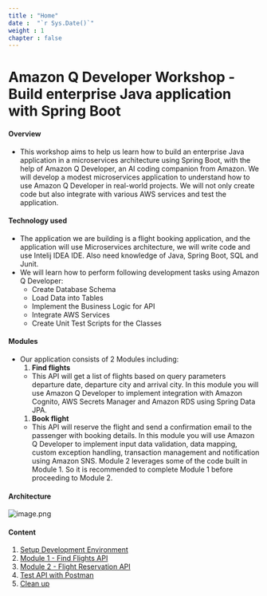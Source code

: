 ```yaml
---
title : "Home"
date :  "`r Sys.Date()`" 
weight : 1 
chapter : false
---
```


# Amazon Q Developer Workshop - Build enterprise Java application with Spring Boot

#### Overview
- This workshop aims to help us learn how to build an enterprise Java application in a microservices architecture using Spring Boot, with the help of Amazon Q Developer, an AI coding companion from Amazon. We will develop a modest microservices application to understand how to use Amazon Q Developer in real-world projects. We will not only create code but also integrate with various AWS services and test the application.

#### Technology used
- The application we are building is a flight booking application, and the application will use Microservices architecture, we will write code and use Intelij IDEA IDE. Also need knowledge of Java, Spring Boot, SQL and Junit.
- We will learn how to perform following development tasks using Amazon Q Developer:
    - Create Database Schema
    - Load Data into Tables
    - Implement the Business Logic for API
    - Integrate AWS Services
    - Create Unit Test Scripts for the Classes
#### Modules

- Our application consists of 2 Modules including:
    1. **Find flights**
    - This API will get a list of flights based on query parameters departure date, departure city and arrival city. In this module you will use Amazon Q Developer to implement integration with Amazon Cognito, AWS Secrets Manager and Amazon RDS using Spring Data JPA.
    1. **Book flight**
    - This API will reserve the flight and send a confirmation email to the passenger with booking details. In this module you will use Amazon Q Developer to implement input data validation, data mapping, custom exception handling, transaction management and notification using Amazon SNS. Module 2 leverages some of the code built in Module 1. So it is recommended to complete Module 1 before proceeding to Module 2.
  
#### Architecture
![image.png](/images/Kientruc/image.png/)
#### Content

1. [Setup Development Environment](1-config-environment/)
2. [Module 1 - Find Flights API](2-module-1-find-flights-api/)
3. [Module 2 - Flight Reservation API](3-module-2-flight-reservation-api/)
4. [Test API with Postman](4-testing-api-with-postman/)
5. [Clean up](5-clean-up/)